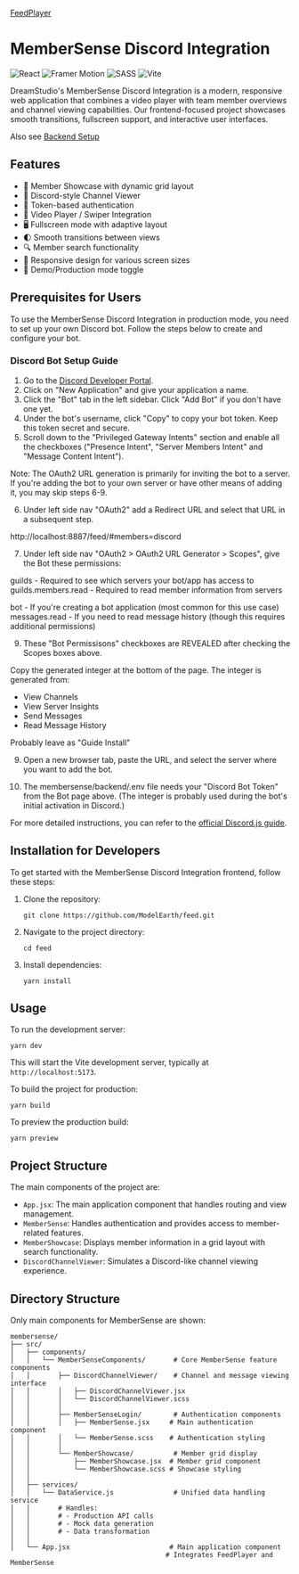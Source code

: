 [FeedPlayer](../)
# MemberSense Discord Integration

![React](https://img.shields.io/badge/React-20232A?style=for-the-badge&logo=react&logoColor=61DAFB) ![Framer Motion](https://img.shields.io/badge/Framer_Motion-0055FF?style=for-the-badge&logo=framer&logoColor=white) ![SASS](https://img.shields.io/badge/Sass-CC6699?style=for-the-badge&logo=sass&logoColor=white) ![Vite](https://img.shields.io/badge/Vite-B73BFE?style=for-the-badge&logo=vite&logoColor=FFD62E)

DreamStudio's MemberSense Discord Integration is a modern, responsive web application that combines a video player with team member overviews and channel viewing capabilities. Our frontend-focused project showcases smooth transitions, fullscreen support, and interactive user interfaces.

Also see [Backend Setup](https://github.com/ModelEarth/members)

## Features

- 👥 Member Showcase with dynamic grid layout
- 💬 Discord-style Channel Viewer
- 🔐 Token-based authentication
- 🎥 Video Player / Swiper Integration
- 🖥️ Fullscreen mode with adaptive layout
- 🌓 Smooth transitions between views
- 🔍 Member search functionality
- 📱 Responsive design for various screen sizes
- 🔄 Demo/Production mode toggle

## Prerequisites for Users

To use the MemberSense Discord Integration in production mode, you need to set up your own Discord bot. Follow the steps below to create and configure your bot.

### Discord Bot Setup Guide

1. Go to the [Discord Developer Portal](https://discord.com/developers/applications).
2. Click on "New Application" and give your application a name.
3. Click the "Bot" tab in the left sidebar. Click "Add Bot" if you don't have one yet.
4. Under the bot's username, click "Copy" to copy your bot token. Keep this token secret and secure.
5. Scroll down to the "Privileged Gateway Intents" section and enable all the checkboxes ("Presence Intent", "Server Members Intent" and "Message Content Intent").

Note: The OAuth2 URL generation is primarily for inviting the bot to a server. If you're adding the bot to your own server or have other means of adding it, you may skip steps 6-9.


<!--

Before Loren revised Aug 18, 2025

6. To invite the bot to your server, go to the "OAuth2" tab in the left sidebar.

7. In the "Scopes" section, select "bot" and you'll see these checkboxes:

8. In the "Bot Permissions" section under OAuth2, select the following permissions:
   - View Channels
   - View Server Insights
   - Send Messages
   - Read Message History
-->

6. Under left side nav "OAuth2" add a Redirect URL and select that URL in a subsequent step.

http://localhost:8887/feed/#members=discord


7. Under left side nav "OAuth2 > OAuth2 URL Generator > Scopes", give the Bot these permissions:<!-- provided by claud.ai Aug 18, 2025 -->

guilds - Required to see which servers your bot/app has access to
guilds.members.read - Required to read member information from servers

<!-- Additional scopes you might need: -->
bot - If you're creating a bot application (most common for this use case)
messages.read  - If you need to read message history (though this requires additional permissions)


9. These "Bot Permissisons" checkboxes are REVEALED after checking the Scopes boxes above.

<!-- You can skip this and simply paste the integer 592896 -->

Copy the generated integer at the bottom of the page. 
The integer is generated from:

   - View Channels
   - View Server Insights
   - Send Messages
   - Read Message History


Probably leave as "Guide Install"

<!--
Also tried this without success:
In Discord, found the bot user, went to its profile, clicked Add App > Add to Server, selected the server and clicked Authorize.

If true (valid), include this text:
Additional base permissions might be needed depending on your specific use case.
-->


9. Open a new browser tab, paste the URL, and select the server <!-- model.earth for us --> where you want to add the bot.


10. The membersense/backend/.env file needs your "Discord Bot Token" from the Bot page above. (The integer is probably used during the bot's initial activation in Discord.)


For more detailed instructions, you can refer to the [official Discord.js guide](https://discordjs.guide/preparations/setting-up-a-bot-application.html).


## Installation for Developers

To get started with the MemberSense Discord Integration frontend, follow these steps:

1. Clone the repository:
   ```
   git clone https://github.com/ModelEarth/feed.git
   ```

2. Navigate to the project directory:
   ```
   cd feed
   ```

3. Install dependencies:
   ```
   yarn install
   ```

## Usage

To run the development server:

```
yarn dev
```

This will start the Vite development server, typically at `http://localhost:5173`.

To build the project for production:

```
yarn build
```

To preview the production build:

```
yarn preview
```

## Project Structure

The main components of the project are:

- `App.jsx`: The main application component that handles routing and view management.
- `MemberSense`: Handles authentication and provides access to member-related features.
- `MemberShowcase`: Displays member information in a grid layout with search functionality.
- `DiscordChannelViewer`: Simulates a Discord-like channel viewing experience.

## Directory Structure

Only main components for MemberSense are shown:

```
membersense/
├── src/
│   ├── components/          
│   │   └── MemberSenseComponents/       # Core MemberSense feature components
│   │       ├── DiscordChannelViewer/    # Channel and message viewing interface
│   │       │   ├── DiscordChannelViewer.jsx
│   │       │   └── DiscordChannelViewer.scss
│   │       │
│   │       ├── MemberSenseLogin/        # Authentication components
│   │       │   ├── MemberSense.jsx     # Main authentication component
│   │       │   └── MemberSense.scss    # Authentication styling
│   │       │
│   │       └── MemberShowcase/          # Member grid display
│   │           ├── MemberShowcase.jsx  # Member grid component
│   │           └── MemberShowcase.scss # Showcase styling
│   │
│   ├── services/           
│   │   └── DataService.js               # Unified data handling service
│   │       # Handles:
│   │       # - Production API calls
│   │       # - Mock data generation
│   │       # - Data transformation
│   │
│   └── App.jsx                         # Main application component
                                       # Integrates FeedPlayer and MemberSense
```
